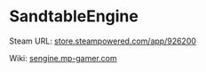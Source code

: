 # SandtableEngine
Steam URL: [store.steampowered.com/app/926200](https://store.steampowered.com/app/926200/_/)

Wiki: [sengine.mp-gamer.com](https://sengine.mp-gamer.com/)

